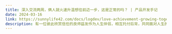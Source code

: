 ```yaml
---
title: 深入交流两周，俩人就火速升温想往前迈一步，这是正常的吗？ | 产品开发手记
date: 2024-03-16
link: https://sunnylife42.com/docs/logdev/love-achievement-growing-together
description: 有一位彼此欣赏信任的良师益友作为人生伴侣，相互托付后背，共同面对人生的风风雨雨，这体验真的很美妙。<br>而创造这样有爱有力量的关系，其实没那么难。
---
```

